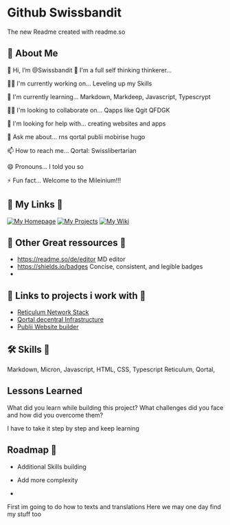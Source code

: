 # Github Swissbandit

The new Readme created with readme.so


## 🚀 About Me
👋 Hi, I’m @Swissbandit
👀 I'm a full self thinking thinkerer...

👩‍💻 I'm currently working on... Leveling up my Skills

🧠 I'm currently learning...
Markdown, Markdeep, Javascript, Typescrypt

👯‍♀️ I'm looking to collaborate on... Qapps like Qgit QFDGK

🤔 I'm looking for help with... creating websites and apps

💬 Ask me about... rns qortal publii mobirise hugo

📫 How to reach me... Qortal: Swisslibertarian

😄 Pronouns... I told you so

⚡️ Fun fact... Welcome to the Mileinium!!!



## 🔗 My Links 🌱
[![My Homepage](https://img.shields.io/badge/my_portfolio-000?style=for-the-badge&logo=ko-fi&logoColor=white)](https://q-apps.org/Swisslibertarian)
[![My Projects](https://img.shields.io/badge/My_Blog-yellow)](https://q-apps.org/APP/QBLOG)
[![My Wiki](https://img.shields.io/badge/My_Wiki-Projects-blue)](https://q-apps.org/APP/qwiki/)


## 🔗 Other Great ressources 💞️

- https://readme.so/de/editor MD editor
- https://shields.io/badges    Concise, consistent, and legible badges
- 


## 🔗 Links to projects i work with 🚀

- [Reticulum Network Stack](reticulum.network)
- [Qortal decentral Infrastructure](https://github.com/QortalPlus)
- [Publii Website builder](https://getpublii.com/)





## 🛠 Skills 👋
Markdown, Micron, Javascript, HTML, CSS, Typescript
Reticulum, Qortal, 
## Lessons Learned

What did you learn while building this project? 
What challenges did you face and how did you overcome them?

I have to take it step by step and keep learning
## Roadmap 💬

- Additional Skills building

- Add more complexity

- 


<!---
Swissbandit/Swissbandit is a ✨ special ✨ repository because its `README.md` (this file) appears on your GitHub profile.
You can click the Preview link to take a look at your changes.
--->
First im going to do how to texts and translations
Here we may one day find my stuff too
